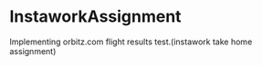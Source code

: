 # InstaworkAssignment
Implementing  orbitz.com flight results test.(instawork take home assignment)
